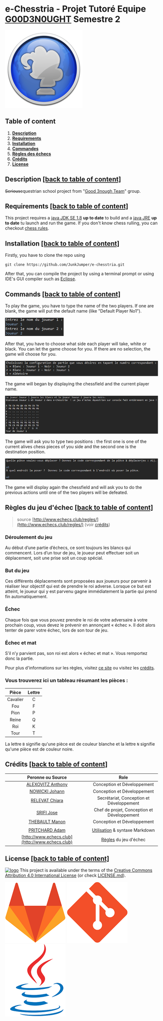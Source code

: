 # e-Chesstria - Projet Tutoré Equipe [G00D3N0UGHT](https://git-iutinfo.unice.fr/good3nought) Semestre 2
 
![logo](https://github.com/JunkJumper/e-chesstria/raw/master/logo.png "e-Chesstria logo")

## Table of content

1. **[Description](https://github.com/JunkJumper/e-chesstria#description-back-to-table-of-content)**
2. **[Requirements](https://github.com/JunkJumper/e-chesstria#requirements-back-to-table-of-content)**
3. **[Installation](https://github.com/JunkJumper/e-chesstria#installation-back-to-table-of-content)**
4. **[Commandes](https://github.com/JunkJumper/e-chesstria#commands-back-to-table-of-content)**
6. **[Règles des échecs](https://github.com/JunkJumper/e-chesstria#r%C3%A8gles-du-jeu-d%C3%A9chec-back-to-table-of-content)**
7. **[Crédits](https://github.com/JunkJumper/e-chesstria#cr%C3%A9dits-back-to-table-of-content)**
8. **[License](https://github.com/JunkJumper/e-chesstria#license-back-to-table-of-content)**

## Description [[back to table of content]](https://github.com/JunkJumper/e-chesstria#table-of-content)

~~Serious~~equestrian school project  from "[Good 3nough Team](https://git-iutinfo.unice.fr/good3nought)" group.

## Requirements [[back to table of content]](https://github.com/JunkJumper/e-chesstria#table-of-content)

This project requires a [java JDK SE 1.8](https://www.oracle.com/technetwork/java/javase/downloads/jdk8-downloads-2133151.html) **up to date** to build and a  [java JRE](https://java.com/fr/download/manual.jsp) **up to date** tu launch and run the game. If you don't know chess rulling, you can checkout [chess rules](https://github.com/JunkJumper/e-chesstria#r%C3%A8gles-du-jeu-d%C3%A9chec-back-to-table-of-content).

## Installation [[back to table of content]](https://github.com/JunkJumper/e-chesstria#table-of-content)

Firstly, you have to clone the repo using

```
git clone https://github.com/JunkJumper/e-chesstria.git
```

After that, you can compile the project by using a terminal prompt or using IDE's GUI compiler such as [Eclipse](https://www.eclipse.org/downloads/). 

## Commands [[back to table of content]](https://github.com/JunkJumper/e-chesstria#table-of-content)

To play the game, you have to type the name of the two players. If one are blank, the game will put the default name (like "Default Player No1").

![logo](https://github.com/JunkJumper/e-chesstria/raw/master/imgs/joueurs.PNG) 

After that, you have to choose what side each player will take, white or black. You can let the game choose for you. If there are no selection, the game will choose for you.

![logo](https://github.com/JunkJumper/e-chesstria/raw/master/imgs/choix-c.PNG) 

The game will began by displaying the chessfield and the current player name.

![logo](https://github.com/JunkJumper/e-chesstria/raw/master/imgs/echi1.PNG) 

The game will ask you to type two positions : the first one is one of the current alives chess pieces of you side and the second one is the destination position.

![logo](https://github.com/JunkJumper/e-chesstria/raw/master/imgs/pos-E.PNG) 

The game will display again the chessfield and will ask you to do the previous actions until one of the two players will be defeated.

## Règles du jeu d'échec [[back to table of content]](https://github.com/JunkJumper/e-chesstria#table-of-content)
> source [http://www.echecs.club/regles/](http://www.echecs.club/regles/) (voir [crédits](https://github.com/JunkJumper/e-chesstria#cr%C3%A9dits-back-to-table-of-content)) 

### Déroulement du jeu

Au début d’une partie d’échecs, ce sont toujours les blancs qui commencent. Lors d’un tour de jeu, le joueur peut effectuer soit un déplacement, soit une prise soit un coup spécial.

### But du jeu

Ces différents déplacements sont proposées aux joueurs pour parvenir à réaliser leur objectif qui est de prendre le roi adverse. Lorsque ce but est atteint, le joueur qui y est parvenu gagne immédiatement la partie qui prend fin automatiquement. 

### Échec

Chaque fois que vous pouvez prendre le roi de votre adversaire à votre prochain coup, vous devez le prévenir en annonçant « échec ». Il doit alors tenter de parer votre échec, lors de son tour de jeu. 

### Échec et mat

S’il n’y parvient pas, son roi est alors « échec et mat ». Vous remportez donc la partie.

Pour plus d'informations sur les règles, visitez [ce site](http://www.echecs.club/regles/) ou visitez les [crédits](https://github.com/JunkJumper/e-chesstria#cr%C3%A9dits-back-to-table-of-content).

### Vous trouverez ici un tableau résumant les pièces :

|   Pièce   |  Lettre  |
|:---------:|:--------:|
|Cavalier   | C        |
|Fou        | F        |
|Pion       | P        |
|Reine      | Q        |
|Roi        | K        |
|Tour       | T        |

La lettre ``B`` signifie qu'une pièce est de couleur blanche et la lettre ``N`` signifie qu'une pièce est de couleur noire.

## Crédits [[back to table of content]](https://github.com/JunkJumper/e-chesstria#table-of-content)

|                                 Peronne ou Source                                |                                                 Role                                                    |
| :-------------------------------------------------------------------------------:|:-------------------------------------------------------------------------------------------------------:|
| [ALEXOVITZ Anthony](https://git-iutinfo.unice.fr/aa700867)                       | Conception et Développement                                                                             |
| [NOWICKI Johann](https://git-iutinfo.unice.fr/nj715143)                          | Conception et Développement                                                                             |
| [RELEVAT Chiara](https://git-iutinfo.unice.fr/rc804998)                          | Secrétariat, Conception et Développement                                                                |
| [SRIFI Jose](https://git-iutinfo.unice.fr/sj801446)                              | Chef de projet, Conception et Développement                                                             |
| [THEBAULT Manon](https://git-iutinfo.unice.fr/tm802036)                          | Conception et Développement                                                                             |
|                                                                                                                                                                                            |
| [PRITCHARD Adam](https://github.com/adam-p)                                      | [Utilisation](https://github.com/adam-p/markdown-here/wiki/Markdown-Cheatsheet) & syntaxe Markdown      |
| [http://www.echecs.club](http://www.echecs.club)                                 | [Règles](http://www.echecs.club/regles/) du jeu d'échec                                                 |


## License [[back to table of content]](https://github.com/JunkJumper/e-chesstria#table-of-content)

[![logo](https://licensebuttons.net/l/by/4.0/88x31.png)](https://creativecommons.org/licenses/by/4.0/) This project is available under the terms of the [Creative Commons Attribution 4.0 International License](https://creativecommons.org/licenses/by/4.0/) (or check [LICENSE.md](https://github.com/JunkJumper/e-chesstria/blob/master/LICENSE.md)).

[![logo](https://github.com/JunkJumper/e-chesstria/raw/master/imgs/gitalab.PNG)](https://gitlab.com/gitlab-org) [![logo](https://github.com/JunkJumper/e-chesstria/raw/master/imgs/git.PNG)](https://git-scm.com/) [![logo](https://github.com/JunkJumper/e-chesstria/raw/master/imgs/java.PNG)](https://www.java.com/fr/download/)
